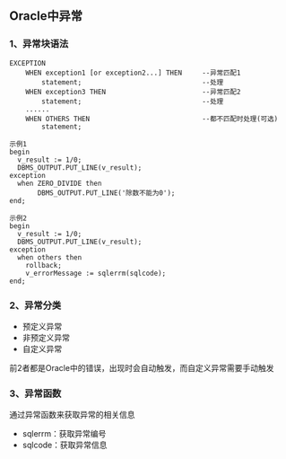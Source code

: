 ## Oracle中异常
### 1、异常块语法
```
EXCEPTION
    WHEN exception1 [or exception2...] THEN     --异常匹配1
        statement;                              --处理
    WHEN exception3 THEN                        --异常匹配2
        statement;                              --处理
    ......
    WHEN OTHERS THEN                            --都不匹配时处理(可选)
        statement;

示例1
begin
  v_result := 1/0;
  DBMS_OUTPUT.PUT_LINE(v_result);
exception
  when ZERO_DIVIDE then
       DBMS_OUTPUT.PUT_LINE('除数不能为0');
end;

示例2
begin
  v_result := 1/0;
  DBMS_OUTPUT.PUT_LINE(v_result);
exception
  when others then
    rollback;
    v_errorMessage := sqlerrm(sqlcode);
end;
```


### 2、异常分类
* 预定义异常
* 非预定义异常
* 自定义异常

前2者都是Oracle中的错误，出现时会自动触发，而自定义异常需要手动触发
 
 
### 3、异常函数
通过异常函数来获取异常的相关信息
* sqlerrm：获取异常编号
* sqlcode：获取异常信息

 